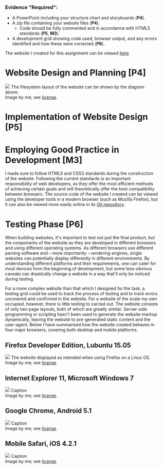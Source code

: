 ### Evidence "Required":

* A PowerPoint including your structure chart and storyboards (**P4**).
* A zip file containing your website files (**P4**).
	* Code should be fully commented and in accordance with HTML5 standards (**P5**, **M3**).
* A development grid showing code used, browser output, and any errors identified and how these were corrected (**P6**).

<div class="n">The website I created for this assignment can be viewed <a href="/btec/file/sites/20.2-cubes/index.html">here</a>.</div>

# Website Design and Planning [P4]

<div class="i">
	<img src="/btec/img/20.2.1.svg">
	The filesystem layout of the website can be shown by the diagram above.
	<div>Image by me; see <a href="/btec/license">license</a>.</div>
</div>

# Implementation of Website Design [P5]

# Employing Good Practice in Development [M3]

I made sure to follow HTML5 and CSS3 standards during the construction of the website. Following the current standards is an important responsibility of web developers, as they offer the most efficient methods of achieving certain goals and will theoretically offer the best compatibility between browsers. The source code of the website I created can be viewed using the developer tools in a modern browser (such as Mozilla Firefox), but it can also be viewed more easily online in its [Git repository](https://github.com/blieque/btec/blob/master/file/sites/20.2).

<!--
> * Ensuring your end product resembles your storyboards
> * Using appropriate HTML5 standards (nesting, quote marks around attribute names, all design elements in CSS)
> * Commenting both your HTML and CSS coding
> * Using appropriate names for your selectors
-->

# Testing Phase [P6]

When building websites, it's important to test not just the final product, but the components of the website as they are developed in different browsers and using different operating systems. As different browsers use different parsing software and &ndash; more importantly &ndash; rendering engines, single websites can potentially display differently in different environments. By understanding different platforms and their requirements, one can cater for most devices from the beginning of development, but some less-obvious caveats can drastically change a website in a way that'll only be noticed during testing.

For a more complex website than that which I designed for the task, a testing grid could be used to track the process of testing and to track errors uncovered and confirmed in the website. For a website of the scale my own occupied, however, there is little testing to carried out. The website consists of only two page layouts, both of which are greatly similar. Server-side programming or scripting hasn't been used to generate the website markup dynamically, leaving the website to pre-generated static content and the user-agent. Below I have summarised how the website created behaves in four major browsers, covering both desktop and mobile platforms.

## Firefox Developer Edition, Lubuntu 15.05

<div class="i">
	<img src="/btec/img/20.2.2.png">
	The website displayed as intended when using Firefox on a Linux OS.
	<div>Image by me; see <a href="/btec/license">license</a>.</div>
</div>

## Internet Explorer 11, Microsoft Windows 7

<div class="i">
	<img src="/btec/img/20.2.3.png">
	Caption
	<div>Image by me; see <a href="/btec/license">license</a>.</div>
</div>

<!-- edge meta -->

## Google Chrome, Android 5.1

<div class="i">
	<img src="/btec/img/20.2.4.png">
	Caption
	<div>Image by me; see <a href="/btec/license">license</a>.</div>
</div>

## Mobile Safari, iOS 4.2.1

<div class="i">
	<img src="/btec/img/20.2.5.png">
	Caption
	<div>Image by me; see <a href="/btec/license">license</a>.</div>
</div>
